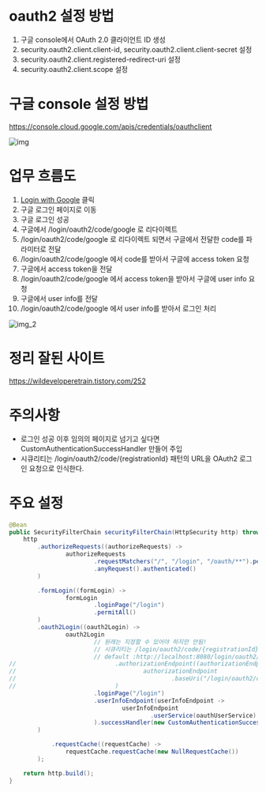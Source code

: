 # oauth2 설정 방법
1. 구글 console에서 OAuth 2.0 클라이언트 ID 생성
2. security.oauth2.client.client-id, security.oauth2.client.client-secret 설정
3. security.oauth2.client.registered-redirect-uri 설정
4. security.oauth2.client.scope 설정

# 구글 console 설정 방법
https://console.cloud.google.com/apis/credentials/oauthclient

![img](https://github.com/donghee9/ForHJ/assets/129722492/b34e3e6e-8a26-40a9-b040-03cd1ba69467)




# 업무 흐름도 
1. <a href="/oauth2/authorization/google">Login with Google</a> 클릭
2. 구글 로그인 페이지로 이동
3. 구글 로그인 성공
4. 구글에서 /login/oauth2/code/google 로 리다이렉트
5. /login/oauth2/code/google 로 리다이렉트 되면서 구글에서 전달한 code를 파라미터로 전달
6. /login/oauth2/code/google 에서 code를 받아서 구글에 access token 요청
7. 구글에서 access token을 전달
8. /login/oauth2/code/google 에서 access token을 받아서 구글에 user info 요청
9. 구글에서 user info를 전달
10. /login/oauth2/code/google 에서 user info를 받아서 로그인 처리
 
![img_2](https://github.com/donghee9/ForHJ/assets/129722492/f5d6988d-2749-49c2-97ca-299501dc10d7)


# 정리 잘된 사이트
https://wildeveloperetrain.tistory.com/252


# 주의사항
- 로그인 성공 이후 임의의 페이지로 넘기고 싶다면 CustomAuthenticationSuccessHandler 만들어 주입 
- 시큐리티는 /login/oauth2/code/{registrationId} 패턴의 URL을 OAuth2 로그인 요청으로 인식한다.

# 주요 설정
```java
@Bean
public SecurityFilterChain securityFilterChain(HttpSecurity http) throws Exception {
    http
        .authorizeRequests((authorizeRequests) ->
                authorizeRequests
                        .requestMatchers("/", "/login", "/oauth/**").permitAll()
                        .anyRequest().authenticated()
        )

        .formLogin((formLogin) ->
                formLogin
                        .loginPage("/login")
                        .permitAll()
        )
        .oauth2Login((oauth2Login) ->
                oauth2Login
                        // 원래는 지정할 수 있어야 하지만 안됨!
                        // 시큐리티는 /login/oauth2/code/{registrationId} 패턴의 URL을 OAuth2 로그인 요청으로 인식한다.
                        // default :http://localhost:8080/login/oauth2/code/google
//                            .authorizationEndpoint((authorizationEndpoint) ->
//                                    authorizationEndpoint
//                                            .baseUri("/login/oauth2/code/mygoogle")
//                            )
                        .loginPage("/login")
                        .userInfoEndpoint(userInfoEndpoint ->
                                userInfoEndpoint
                                        .userService(oauthUserService)
                        ).successHandler(new CustomAuthenticationSuccessHandler())
        )

            .requestCache((requestCache) ->
                requestCache.requestCache(new NullRequestCache())
        );

    return http.build();
}
```
